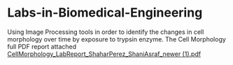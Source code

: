 # Labs-in-Biomedical-Engineering
Using Image Processing tools in order to identify the changes in cell morphology over time by exposure to trypsin enzyme.
The Cell Morphology full PDF report attached [CellMorphology_LabReport_ShaharPerez_ShaniAsraf_newer (1).pdf](https://github.com/ShaharPeretz1/Labs-in-Biomedical-Engineering/files/7738935/CellMorphology_LabReport_ShaharPerez_ShaniAsraf_newer.1.pdf)
